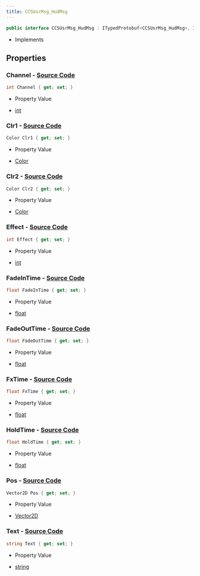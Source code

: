 ```yaml
---
title: CCSUsrMsg_HudMsg
---
```


```csharp
public interface CCSUsrMsg_HudMsg : ITypedProtobuf<CCSUsrMsg_HudMsg>, INativeHandle, INetMessage<CCSUsrMsg_HudMsg>, IDisposable
```

- Implements

## Properties

### **Channel** - [Source Code](https://github.com/swiftly-solution/swiftlys2/blob/main/managed/src/SwiftlyS2.Generated/Protobufs/Interfaces/CCSUsrMsg_HudMsg.cs#L18)

```csharp
int Channel { get; set; }
```

- Property Value

- [int](https://learn.microsoft.com/dotnet/api/system.int32)

### **Clr1** - [Source Code](https://github.com/swiftly-solution/swiftlys2/blob/main/managed/src/SwiftlyS2.Generated/Protobufs/Interfaces/CCSUsrMsg_HudMsg.cs#L24)

```csharp
Color Clr1 { get; set; }
```

- Property Value

- [Color](/docs/api/shared/natives/color)

### **Clr2** - [Source Code](https://github.com/swiftly-solution/swiftlys2/blob/main/managed/src/SwiftlyS2.Generated/Protobufs/Interfaces/CCSUsrMsg_HudMsg.cs#L27)

```csharp
Color Clr2 { get; set; }
```

- Property Value

- [Color](/docs/api/shared/natives/color)

### **Effect** - [Source Code](https://github.com/swiftly-solution/swiftlys2/blob/main/managed/src/SwiftlyS2.Generated/Protobufs/Interfaces/CCSUsrMsg_HudMsg.cs#L30)

```csharp
int Effect { get; set; }
```

- Property Value

- [int](https://learn.microsoft.com/dotnet/api/system.int32)

### **FadeInTime** - [Source Code](https://github.com/swiftly-solution/swiftlys2/blob/main/managed/src/SwiftlyS2.Generated/Protobufs/Interfaces/CCSUsrMsg_HudMsg.cs#L33)

```csharp
float FadeInTime { get; set; }
```

- Property Value

- [float](https://learn.microsoft.com/dotnet/api/system.single)

### **FadeOutTime** - [Source Code](https://github.com/swiftly-solution/swiftlys2/blob/main/managed/src/SwiftlyS2.Generated/Protobufs/Interfaces/CCSUsrMsg_HudMsg.cs#L36)

```csharp
float FadeOutTime { get; set; }
```

- Property Value

- [float](https://learn.microsoft.com/dotnet/api/system.single)

### **FxTime** - [Source Code](https://github.com/swiftly-solution/swiftlys2/blob/main/managed/src/SwiftlyS2.Generated/Protobufs/Interfaces/CCSUsrMsg_HudMsg.cs#L42)

```csharp
float FxTime { get; set; }
```

- Property Value

- [float](https://learn.microsoft.com/dotnet/api/system.single)

### **HoldTime** - [Source Code](https://github.com/swiftly-solution/swiftlys2/blob/main/managed/src/SwiftlyS2.Generated/Protobufs/Interfaces/CCSUsrMsg_HudMsg.cs#L39)

```csharp
float HoldTime { get; set; }
```

- Property Value

- [float](https://learn.microsoft.com/dotnet/api/system.single)

### **Pos** - [Source Code](https://github.com/swiftly-solution/swiftlys2/blob/main/managed/src/SwiftlyS2.Generated/Protobufs/Interfaces/CCSUsrMsg_HudMsg.cs#L21)

```csharp
Vector2D Pos { get; set; }
```

- Property Value

- [Vector2D](/docs/api/shared/natives/vector2d)

### **Text** - [Source Code](https://github.com/swiftly-solution/swiftlys2/blob/main/managed/src/SwiftlyS2.Generated/Protobufs/Interfaces/CCSUsrMsg_HudMsg.cs#L45)

```csharp
string Text { get; set; }
```

- Property Value

- [string](https://learn.microsoft.com/dotnet/api/system.string)

